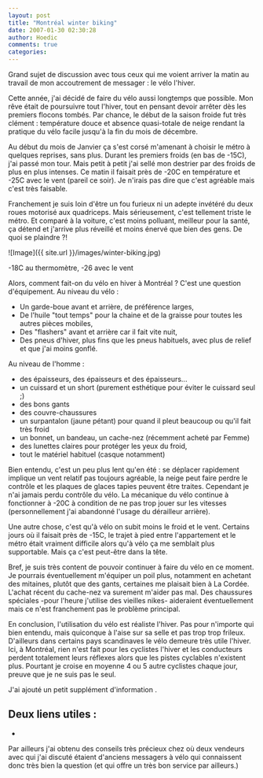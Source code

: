 ```yaml
---
layout: post
title: "Montréal winter biking"
date: 2007-01-30 02:30:28
author: Hoedic
comments: true
categories: 
---
```



Grand sujet de discussion avec tous ceux qui me voient arriver la matin au travail de mon accoutrement de messager : le vélo l'hiver.

Cette année, j'ai décidé de faire du vélo aussi longtemps que possible. Mon rêve était de poursuivre tout l'hiver, tout en pensant devoir arrêter dès les premiers flocons tombés. Par chance, le début de la saison froide fut très clément : température douce et absence quasi-totale de neige rendant la pratique du vélo facile jusqu'à la fin du mois de décembre.

Au début du mois de Janvier ça s'est corsé m'amenant à choisir le métro à quelques reprises, sans plus. Durant les premiers froids (en bas de -15C), j'ai passé mon tour. Mais petit à petit j'ai sellé mon destrier par des froids de plus en plus intenses. Ce matin il faisait près de -20C en température et -25C avec le vent (pareil ce soir). Je n'irais pas dire que c'est agréable mais c'est très faisable.

Franchement je suis loin d'être un fou furieux ni un adepte invétéré du deux roues motorisé aux quadriceps. Mais sérieusement, c'est tellement triste le métro. Et comparé à la voiture, c'est moins polluant, meilleur pour la santé, ça détend et j'arrive plus réveillé et moins énervé que bien des gens. De quoi se plaindre ?!

![Image]({{ site.url }}/images/winter-biking.jpg)
<div class="photoattrib">-18C au thermomètre, -26 avec le vent</div>



Alors, comment fait-on du vélo en hiver à Montréal ? C'est une question d'équipement. Au niveau du vélo :
-  Un garde-boue avant et arrière, de préférence larges,
-  De l'huile "tout temps" pour la chaine et de la graisse pour toutes les autres pièces mobiles,
-  Des "flashers" avant et arrière car il fait vite nuit,
-  Des pneus d'hiver, plus fins que les pneus habituels, avec plus de relief et que j'ai moins gonflé.

Au niveau de l'homme :
-  des épaisseurs, des épaisseurs et des épaisseurs...
-  un cuissard et un short (purement esthétique pour éviter le cuissard seul ;)
-  des bons gants
-  des couvre-chaussures
-  un surpantalon (jaune pétant) pour quand il pleut beaucoup ou qu'il fait très froid
-  un bonnet, un bandeau, un cache-nez (récemment acheté par Femme)
-  des lunettes claires pour protéger les yeux du froid,
-  tout le matériel habituel (casque notamment)

Bien entendu, c'est un peu plus lent qu'en été : se déplacer rapidement implique un vent relatif pas toujours agréable, la neige peut faire perdre le contrôle et les plaques de glaces tapies peuvent être traites. Cependant je n'ai jamais perdu contrôle du vélo. La mécanique du vélo continue à fonctionner à -20C à condition de ne pas trop jouer sur les vitesses (personnellement j'ai abandonné l'usage du dérailleur arrière).

Une autre chose, c'est qu'à vélo on subit moins le froid et le vent. Certains jours où il faisait près de -15C, le trajet à pied entre l'appartement et le métro était vraiment difficile alors qu'à vélo ça me semblait plus supportable. Mais ça c'est peut-être dans la tête.

Bref, je suis très content de pouvoir continuer à faire du vélo en ce moment. Je pourrais éventuellement m'équiper un poil plus, notamment en achetant des mitaines, plutôt que des gants, certaines me plaisait bien à La Cordée. L'achat récent du cache-nez va surement m'aider pas mal. Des chaussures spéciales -pour l'heure j'utilise des vieilles nikes- aideraient éventuellement mais ce n'est franchement pas le problème principal.

En conclusion, l'utilisation du vélo est réaliste l'hiver. Pas pour n'importe qui bien entendu, mais quiconque à l'aise sur sa selle et pas trop trop frileux. D'ailleurs dans certains pays scandinaves le vélo demeure très utile l'hiver. Ici, à Montréal, rien n'est fait pour les cyclistes l'hiver et les conducteurs perdent totalement leurs réflexes alors que les pistes cyclables n'existent plus. Pourtant je croise en moyenne 4 ou 5 autre cyclistes chaque jour, preuve que je ne suis pas le seul.

J'ai ajouté un petit supplément d'information .

Deux liens utiles :
-  
-  

Par ailleurs j'ai obtenu des conseils très précieux chez  où deux vendeurs avec qui j'ai discuté étaient d'anciens messagers à vélo qui connaissent donc très bien la question (et qui offre un très bon service par ailleurs.)